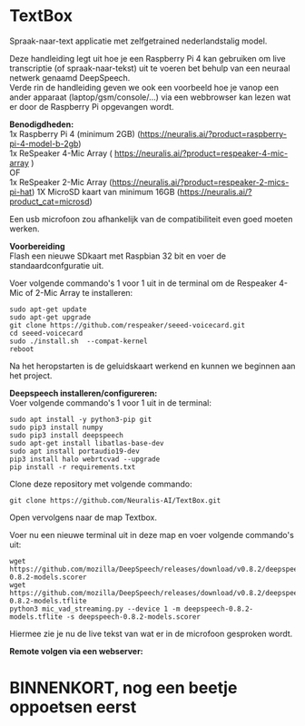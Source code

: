 # TextBox
Spraak-naar-text applicatie met zelfgetrained nederlandstalig model.

Deze handleiding legt uit hoe je een Raspberry Pi 4 kan gebruiken om live transcriptie (of spraak-naar-tekst) uit te voeren bet behulp van een neuraal netwerk genaamd DeepSpeech.   
Verde rin de handleiding geven we ook een voorbeeld hoe je vanop een ander apparaat (laptop/gsm/console/...) via een webbrowser kan lezen wat er door de Raspberry Pi opgevangen wordt.      

**Benodigdheden:**   
1x Raspberry Pi 4 (minimum 2GB) (https://neuralis.ai/?product=raspberry-pi-4-model-b-2gb)   
1x ReSpeaker 4-Mic Array ( https://neuralis.ai/?product=respeaker-4-mic-array )   
OF   
1x ReSpeaker 2-Mic Array (https://neuralis.ai/?product=respeaker-2-mics-pi-hat)
1X MicroSD kaart van minimum 16GB (https://neuralis.ai/?product_cat=microsd)

Een usb microfoon zou afhankelijk van de compatibiliteit even goed moeten werken.   
   
**Voorbereiding**   
Flash een nieuwe SDkaart met Raspbian 32 bit en voer de standaardconfguratie uit.

Voer volgende commando's 1 voor 1 uit in de terminal om de Respeaker 4-Mic of 2-Mic Array te installeren:
```
sudo apt-get update
sudo apt-get upgrade
git clone https://github.com/respeaker/seeed-voicecard.git
cd seeed-voicecard
sudo ./install.sh  --compat-kernel
reboot
```
Na het heropstarten is de geluidskaart werkend en kunnen we beginnen aan het project.

**Deepspeech installeren/configureren:**   
Voer volgende commando's 1 voor 1 uit in de terminal:   
```
sudo apt install -y python3-pip git
sudo pip3 install numpy
sudo pip3 install deepspeech
sudo apt-get install libatlas-base-dev
sudo apt install portaudio19-dev
pip3 install halo webrtcvad --upgrade
pip install -r requirements.txt
```

Clone deze repository met volgende commando:
```
git clone https://github.com/Neuralis-AI/TextBox.git
```
Open vervolgens naar de map Textbox.   

Voer nu een nieuwe terminal uit in deze map en voer volgende commando's uit:
```
wget https://github.com/mozilla/DeepSpeech/releases/download/v0.8.2/deepspeech-0.8.2-models.scorer
wget https://github.com/mozilla/DeepSpeech/releases/download/v0.8.2/deepspeech-0.8.2-models.tflite
python3 mic_vad_streaming.py --device 1 -m deepspeech-0.8.2-models.tflite -s deepspeech-0.8.2-models.scorer
```
Hiermee zie je nu de live tekst van wat er in de microfoon gesproken wordt.

**Remote volgen via een webserver:**   
# BINNENKORT, nog een beetje oppoetsen eerst
